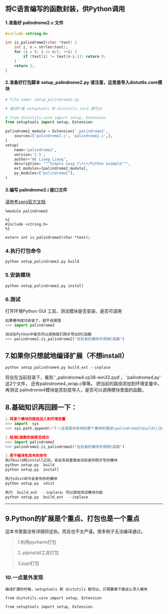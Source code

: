 ## 将C语言编写的函数封装，供Python调用

#### 1.准备好 palindrome2.c 文件

```c
#include <string.h>

int is_palindrome2(char *text) {
    int i, n = strlen(text);
    for (i = 0; i <= n/2; ++i) {
        if (text[i] != text[n-i-1]) return 0;
    }
    return 1;
}

```

#### 2.准备好打包脚本 setup_palindrome2.py 请注意，这里是导入distutils.core模块

```python
# file name: setup_palindrome2.py

# 编译扩展 setuptools 和 distutils.core 都可以

# from distutils.core import setup, Extension
from setuptools import setup, Extension

palindrome2_module = Extension('_palindrome2',
    sources=['palindrome2.c', 'palindrome2.i',],
)
setup(
    name='palindrome2',
    version='1.5',
    author="HE Liang Liang",
    description= """Simple swig C\+\+/Python example""",
    ext_modules=[palindrome2_module],
    py_modules=["palindrome2"],
)
```

#### 3.编写 palindrome2.i 接口文件

[请参考swig官方文档](http://www.swig.org/Doc4.0/SWIGDocumentation.html#SWIG_nn9)

```
%module palindrome2

%{
#include <string.h>
%}

extern int is_palindrome2(char *text);
```


### 4.执行打包命令 

```
python setup_palindrome2.py build
```

### 5.安装模块 

```
python setup_palindrome2.py install
```

### 6.测试 

打开环境Python GUI 工具，测试模块是否安装、是否可调用

```python consloe
如果模块成功安装了，就不会报错
>>> import palindrome2

测试在Python中是否可以调用我们刚才导出的C函数
>>> palindrome2.is_palindrome2("在封装的模块中调用C函数")
```


## 7.如果你只想就地编译扩展（不想install）

```
python setup_palindrome4.py build_ext --inplace
```

将会在当前目录下，看到 '_palindrome4.cp38-win32.pyd'， 'palindrome4.py' 这2个文件，
还有palindrome4_wrap.c等等。
把当前的路径添加到环境变量中，
再测试 palindrome4模块是否刻意导入，是否可以调用模块里面的函数。


## 8.基础知识再回顾一下：

```python console
1.将某个模块的路径加入到环境变量
>>> import  sys 
>>> sys.path.append(r"F:\这里是你本地的那个模块的路径\palindrome2\build\lib.win32-3.8")

2.检测C函数封装是否成功
>>> import palindrome2
>>> palindrome2.is_palindrome2("在封装的模块中调用C函数")

3.若干编译和发布的命令 
执行build和install之后，会在系统里面自动安装你刚才写的模块
python setup.py  build
python setup.py  install

执行sdist命令会发布你的模块
python setup.py  sdist

执行  build_ext  --inplace，可以就地测试模块功能
python setup.py  build_ext  --inplace

```


----------------------------------------------------------------------

## 9.Python的扩展是个重点、打包也是一个重点

这本书里面没有详细将这些。而且也不太严谨。很多例子无法编译通过。

> 1.利用pycharm打包

> 2..pipinstall工具打包

> 3.pypi打包

### 10.一点意外发现
```
编译扩展的时候，setuptools 和 distutils 都可以，只需要像下面这么导入模块

from distutils.core import setup, Extension

from setuptools import setup, Extension

```


